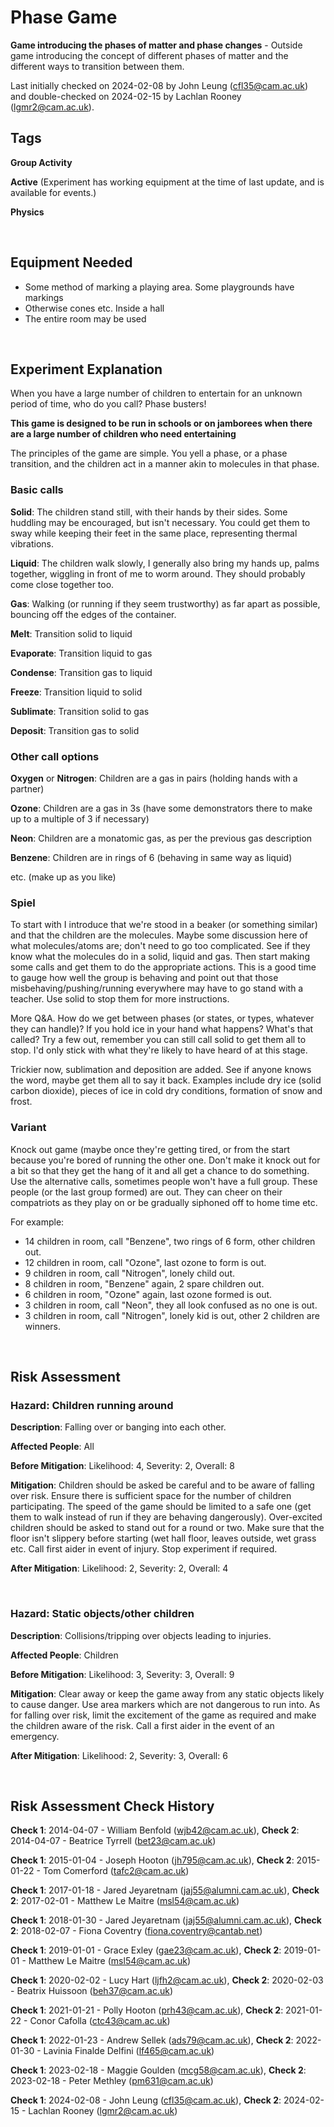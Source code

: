 # Phase Game

**Game introducing the phases of matter and phase changes** - Outside game introducing the concept of different phases of matter and the different ways to transition between them.

Last initially checked on 2024-02-08 by John Leung (cfl35@cam.ac.uk) and double-checked on 2024-02-15 by Lachlan Rooney (lgmr2@cam.ac.uk).

## Tags
<!--- Start Tags (DO NOT REMOVE THIS COMMENT) --->

**Group Activity**

**Active** (Experiment has working equipment at the time of last update, and is available for events.)

**Physics**
<!--- End Tags (DO NOT REMOVE THIS COMMENT) --->

<br/>

## Equipment Needed 
- Some method of marking a playing area. Some playgrounds have markings
- Otherwise cones etc. Inside a hall
- The entire room may be used

<br/>

## Experiment Explanation 

When you have a large number of children to entertain for an unknown period of time, who do you call? Phase busters!

**This game is designed to be run in schools or on jamborees when there are a large number of children who need entertaining**

The principles of the game are simple. You yell a phase, or a phase transition, and the children act in a manner akin to molecules in that phase.

### Basic calls
**Solid**: The children stand still, with their hands by their sides. Some huddling may be encouraged, but isn't necessary. You could get them to sway while keeping their feet in the same place, representing thermal vibrations.

**Liquid**: The children walk slowly, I generally also bring my hands up, palms together, wiggling in front of me to worm around. They should probably come close together too.

**Gas**: Walking (or running if they seem trustworthy) as far apart as possible, bouncing off the edges of the container.

**Melt**: Transition solid to liquid

**Evaporate**: Transition liquid to gas

**Condense**: Transition gas to liquid

**Freeze**: Transition liquid to solid

**Sublimate**: Transition solid to gas

**Deposit**: Transition gas to solid

### Other call options
**Oxygen** or **Nitrogen**: Children are a gas in pairs (holding hands with a partner)

**Ozone**: Children are a gas in 3s (have some demonstrators there to make up to a multiple of 3 if necessary)

**Neon**: Children are a monatomic gas, as per the previous gas description

**Benzene**: Children are in rings of 6 (behaving in same way as liquid)

etc. (make up as you like)

### Spiel
To start with I introduce that we're stood in a beaker (or something similar) and that the children are the molecules. Maybe some discussion here of what molecules/atoms are; don't need to go too complicated. See if they know what the molecules do in a solid, liquid and gas. Then start making some calls and get them to do the appropriate actions. This is a good time to gauge how well the group is behaving and point out that those misbehaving/pushing/running everywhere may have to go stand with a teacher. Use solid to stop them for more instructions.

More Q&A. How do we get between phases (or states, or types, whatever they can handle)? If you hold ice in your hand what happens? What's that called? Try a few out, remember you can still call solid to get them all to stop. I'd only stick with what they're likely to have heard of at this stage.

Trickier now, sublimation and deposition are added. See if anyone knows the word, maybe get them all to say it back. Examples include dry ice (solid carbon dioxide), pieces of ice in cold dry conditions, formation of snow and frost.

### Variant
Knock out game (maybe once they're getting tired, or from the start because you're bored of running the other one. Don't make it knock out for a bit so that they get the hang of it and all get a chance to do something. Use the alternative calls, sometimes people won't have a full group. These people (or the last group formed) are out. They can cheer on their compatriots as they play on or be gradually siphoned off to home time etc.

For example:
- 14 children in room, call "Benzene", two rings of 6 form, other children out.
- 12 children in room, call "Ozone", last ozone to form is out.
- 9 children in room, call "Nitrogen", lonely child out.
- 8 children in room, "Benzene" again, 2 spare children out.
- 6 children in room, "Ozone" again, last ozone formed is out.
- 3 children in room, call "Neon", they all look confused as no one is out.
- 3 children in room, call "Nitrogen", lonely kid is out, other 2 children are winners.

<br/>

## Risk Assessment

### **Hazard**: Children running around

**Description**: Falling over or banging into each other.

**Affected People**: All

**Before Mitigation**: Likelihood: 4, Severity: 2, Overall: 8

**Mitigation**: Children should be asked be careful and to be aware of falling over risk. Ensure there is sufficient space for the number of children participating. The speed of the game should be limited to a safe one (get them to walk instead of run if they are behaving dangerously). Over-excited children should be asked to stand out for a round or two. Make sure that the floor isn't slippery before starting (wet hall floor, leaves outside, wet grass etc. Call first aider in event of injury. Stop experiment if required.

**After Mitigation**: Likelihood: 2, Severity: 2, Overall: 4

<br/>

### **Hazard**: Static objects/other children

**Description**: Collisions/tripping over objects leading to injuries.

**Affected People**: Children

**Before Mitigation**: Likelihood: 3, Severity: 3, Overall: 9

**Mitigation**: Clear away or keep the game away from any static objects likely to cause danger. Use area markers which are not dangerous to run into. As for falling over risk, limit the excitement of the game as required and make the children aware of the risk. Call a first aider in the event of an emergency.

**After Mitigation**: Likelihood: 2, Severity: 3, Overall: 6

<br/>

## Risk Assessment Check History 

**Check 1**: 2014-04-07 - William Benfold (wjb42@cam.ac.uk), **Check 2**: 2014-04-07 - Beatrice Tyrrell (bet23@cam.ac.uk)

**Check 1**: 2015-01-04 - Joseph Hooton (jh795@cam.ac.uk), **Check 2**: 2015-01-22 - Tom Comerford (tafc2@cam.ac.uk)

**Check 1**: 2017-01-18 - Jared Jeyaretnam (jaj55@alumni.cam.ac.uk), **Check 2**: 2017-02-01 - Matthew Le Maitre (msl54@cam.ac.uk)

**Check 1**: 2018-01-30 - Jared Jeyaretnam (jaj55@alumni.cam.ac.uk), **Check 2**: 2018-02-07 - Fiona Coventry (fiona.coventry@cantab.net)

**Check 1**: 2019-01-01 - Grace Exley (gae23@cam.ac.uk), **Check 2**: 2019-01-01 - Matthew Le Maitre (msl54@cam.ac.uk)

**Check 1**: 2020-02-02 - Lucy Hart (ljfh2@cam.ac.uk), **Check 2**: 2020-02-03 - Beatrix Huissoon (beh37@cam.ac.uk)

**Check 1**: 2021-01-21 - Polly Hooton (prh43@cam.ac.uk), **Check 2**: 2021-01-22 - Conor Cafolla (ctc43@cam.ac.uk)

**Check 1**: 2022-01-23 - Andrew Sellek (ads79@cam.ac.uk), **Check 2**: 2022-01-30 - Lavinia Finalde Delfini (lf465@cam.ac.uk)

**Check 1**: 2023-02-18 - Maggie Goulden (mcg58@cam.ac.uk), **Check 2**: 2023-02-18 - Peter Methley (pm631@cam.ac.uk)

**Check 1**: 2024-02-08 - John Leung (cfl35@cam.ac.uk), **Check 2**: 2024-02-15 - Lachlan Rooney (lgmr2@cam.ac.uk)
